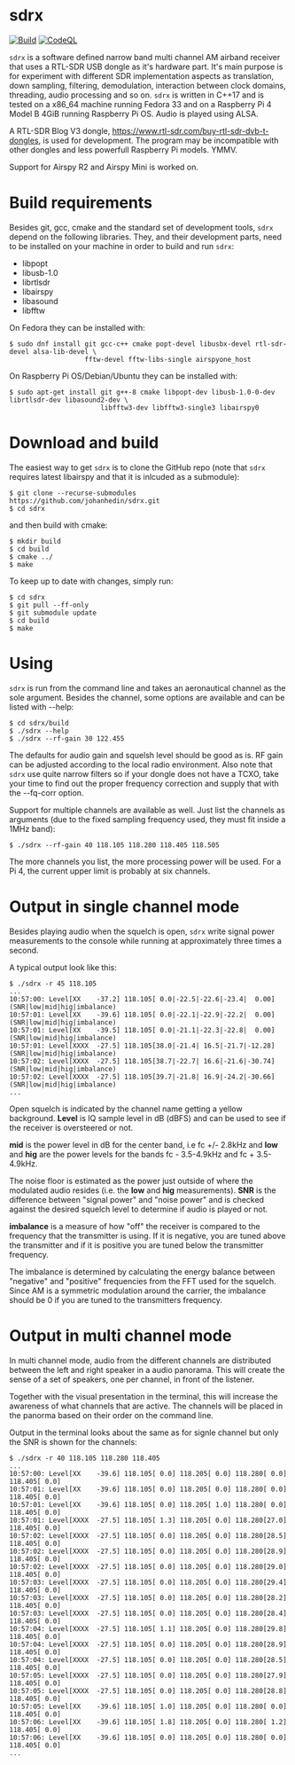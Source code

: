 sdrx
====

[![Build](https://github.com/johanhedin/sdrx/actions/workflows/c-cpp.yml/badge.svg)](https://github.com/johanhedin/sdrx/actions/workflows/c-cpp.yml)
[![CodeQL](https://github.com/johanhedin/sdrx/actions/workflows/codeql-analysis.yml/badge.svg)](https://github.com/johanhedin/sdrx/actions/workflows/codeql-analysis.yml)

`sdrx` is a software defined narrow band multi channel AM airband receiver that
uses a RTL-SDR USB dongle as it's hardware part. It's main purpose is for
experiment with different SDR implementation aspects as translation, down
sampling, filtering, demodulation, interaction between clock domains, threading,
audio processing and so on. `sdrx` is written in C++17 and is tested on a x86_64
machine running Fedora 33 and on a Raspberry Pi 4 Model B 4GiB running
Raspberry Pi OS. Audio is played using ALSA.

A RTL-SDR Blog V3 dongle, https://www.rtl-sdr.com/buy-rtl-sdr-dvb-t-dongles,
is used for development. The program may be incompatible with other dongles and
less powerfull Raspberry Pi models. YMMV.

Support for Airspy R2 and Airspy Mini is worked on.


Build requirements
====
Besides git, gcc, cmake and the standard set of development tools, `sdrx` depend
on the following libraries. They, and their development parts, need to be
installed on your machine in order to build and run `sdrx`:

 * libpopt
 * libusb-1.0
 * librtlsdr
 * libairspy
 * libasound
 * libfftw

On Fedora they can be installed with:

    $ sudo dnf install git gcc-c++ cmake popt-devel libusbx-devel rtl-sdr-devel alsa-lib-devel \
                       fftw-devel fftw-libs-single airspyone_host

On Raspberry Pi OS/Debian/Ubuntu they can be installed with:

    $ sudo apt-get install git g++-8 cmake libpopt-dev libusb-1.0-0-dev librtlsdr-dev libasound2-dev \
                           libfftw3-dev libfftw3-single3 libairspy0


Download and build
====
The easiest way to get `sdrx` is to clone the GitHub repo (note that `sdrx`
requires latest libairspy and that it is inlcuded as a submodule):

    $ git clone --recurse-submodules https://github.com/johanhedin/sdrx.git
    $ cd sdrx

and then build with cmake:

    $ mkdir build
    $ cd build
    $ cmake ../
    $ make

To keep up to date with changes, simply run:

    $ cd sdrx
    $ git pull --ff-only
    $ git submodule update
    $ cd build
    $ make


Using
====
`sdrx` is run from the command line and takes an aeronautical channel as the
sole argument. Besides the channel, some options are available and can be
listed with --help:

    $ cd sdrx/build
    $ ./sdrx --help
    $ ./sdrx --rf-gain 30 122.455

The defaults for audio gain and squelsh level should be good as is. RF gain
can be adjusted according to the local radio environment. Also note that `sdrx`
use quite narrow filters so if your dongle does not have a TCXO, take your
time to find out the proper frequency correction and supply that with the
--fq-corr option.

Support for multiple channels are available as well. Just list the channels as
arguments (due to the fixed sampling frequency used, they must fit inside a
1MHz band):

    $ ./sdrx --rf-gain 40 118.105 118.280 118.405 118.505

The more channels you list, the more processing power will be used. For a Pi 4,
the current upper limit is probably at six channels.


Output in single channel mode
====
Besides playing audio when the squelch is open, `sdrx` write signal power
measurements to the console while running at approximately three times a
second.

A typical output look like this:

    $ ./sdrx -r 45 118.105
    ...
    10:57:00: Level[XX    -37.2] 118.105[ 0.0|-22.5|-22.6|-23.4|  0.00] (SNR|low|mid|hig|imbalance)
    10:57:01: Level[XX    -39.6] 118.105[ 0.0|-22.1|-22.9|-22.2|  0.00] (SNR|low|mid|hig|imbalance)
    10:57:01: Level[XX    -39.5] 118.105[ 0.0|-21.1|-22.3|-22.8|  0.00] (SNR|low|mid|hig|imbalance)
    10:57:01: Level[XXXX  -27.5] 118.105[38.0|-21.4| 16.5|-21.7|-12.28] (SNR|low|mid|hig|imbalance)
    10:57:02: Level[XXXX  -27.5] 118.105[38.7|-22.7| 16.6|-21.6|-30.74] (SNR|low|mid|hig|imbalance)
    10:57:02: Level[XXXX  -27.5] 118.105[39.7|-21.8| 16.9|-24.2|-30.66] (SNR|low|mid|hig|imbalance)
    ...

Open squelch is indicated by the channel name getting a yellow background.
**Level** is IQ sample level in dB (dBFS) and can be used to see if the receiver is
oversteered or not.

**mid** is the power level in dB for the center band, i.e fc +/- 2.8kHz and
**low** and **hig** are the power levels for the bands fc - 3.5-4.9kHz and
fc + 3.5-4.9kHz.

The noise floor is estimated as the power just outside of where the modulated
audio resides (i.e. the **low** and **hig** measurements). **SNR** is the
difference between "signal power" and "noise power" and is checked against the
desired squelch level to determine if audio is played or not.

**imbalance** is a measure of how "off" the receiver is compared to the frequency
that the transmitter is using. If it is negative, you are tuned above the
transmitter and if it is positive you are tuned below the transmitter frequency.

The imbalance is determined by calculating the energy balance between "negative"
and "positive" frequencies from the FFT used for the squelch. Since AM is a
symmetric modulation around the carrier, the imbalance should be 0 if you are
tuned to the transmitters frequency.


Output in multi channel mode
====
In multi channel mode, audio from the different channels are distributed between
the left and right speaker in a audio panorama. This will create the sense of a
set of speakers, one per channel, in front of the listener.

Together with the visual presentation in the terminal, this will increase the
awareness of what channels that are active. The channels will be placed in the
panorma based on their order on the command line.

Output in the terminal looks about the same as for signle channel but only the
SNR is shown for the channels:

    $ ./sdrx -r 40 118.105 118.280 118.405
    ...
    10:57:00: Level[XX    -39.6] 118.105[ 0.0] 118.205[ 0.0] 118.280[ 0.0] 118.405[ 0.0]
    10:57:01: Level[XX    -39.6] 118.105[ 0.0] 118.205[ 0.0] 118.280[ 0.0] 118.405[ 0.0]
    10:57:01: Level[XX    -39.6] 118.105[ 0.0] 118.205[ 1.0] 118.280[ 0.0] 118.405[ 0.0]
    10:57:01: Level[XXXX  -27.5] 118.105[ 1.3] 118.205[ 0.0] 118.280[27.0] 118.405[ 0.0]
    10:57:02: Level[XXXX  -27.5] 118.105[ 0.0] 118.205[ 0.0] 118.280[28.5] 118.405[ 0.0]
    10:57:02: Level[XXXX  -27.5] 118.105[ 0.0] 118.205[ 0.0] 118.280[28.9] 118.405[ 0.0]
    10:57:02: Level[XXXX  -27.5] 118.105[ 0.0] 118.205[ 0.0] 118.280[29.0] 118.405[ 0.0]
    10:57:03: Level[XXXX  -27.5] 118.105[ 0.0] 118.205[ 0.0] 118.280[29.4] 118.405[ 0.0]
    10:57:03: Level[XXXX  -27.5] 118.105[ 0.0] 118.205[ 0.0] 118.280[28.2] 118.405[ 0.0]
    10:57:03: Level[XXXX  -27.5] 118.105[ 0.0] 118.205[ 0.0] 118.280[28.4] 118.405[ 0.0]
    10:57:04: Level[XXXX  -27.5] 118.105[ 1.1] 118.205[ 0.0] 118.280[29.8] 118.405[ 0.0]
    10:57:04: Level[XXXX  -27.5] 118.105[ 0.0] 118.205[ 0.0] 118.280[28.9] 118.405[ 0.0]
    10:57:04: Level[XXXX  -27.5] 118.105[ 0.0] 118.205[ 0.0] 118.280[28.5] 118.405[ 0.0]
    10:57:05: Level[XXXX  -27.5] 118.105[ 0.0] 118.205[ 0.0] 118.280[27.9] 118.405[ 0.0]
    10:57:05: Level[XXXX  -27.5] 118.105[ 0.0] 118.205[ 0.0] 118.280[28.8] 118.405[ 0.0]
    10:57:05: Level[XX    -39.6] 118.105[ 1.0] 118.205[ 0.0] 118.280[ 0.0] 118.405[ 0.0]
    10:57:06: Level[XX    -39.6] 118.105[ 1.8] 118.205[ 0.0] 118.280[ 1.2] 118.405[ 0.0]
    10:57:06: Level[XX    -39.6] 118.105[ 0.0] 118.205[ 0.0] 118.280[ 0.0] 118.405[ 0.0]
    ...
